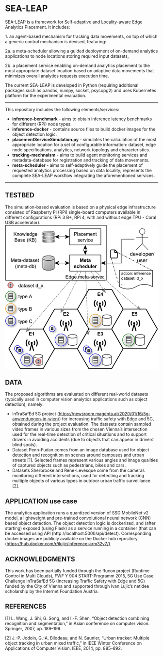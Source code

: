 # SEA-LEAP
SEA-LEAP is a framework for Self-adaptive and Locality-aware Edge Analytics Placement. It includes: 

1\. an agent-based mechanism for tracking data movements, on top of which a generic control mechanism is devised, featuring: 

2a. a meta-scheduler allowing a guided deployment of on-demand analytics applications to node locations storing required input datasets,

2b. a placement service enabling on-demand analytics placement to the most appropriate dataset location based on adaptive data movements that minimizes overall analytics requests execution time.

The current SEA-LEAP is developed in Python (requiring additional packages such as pandas, numpy, socket, psycopg2) and uses Kubernetes platform for the experimental evaluation. 

*******************************************************************
This repository includes the following elements/services:

- **inference-benchmark** - aims to obtain inference latency benchmarks for different (RPi) node types. 
- **inference-docker** - contains source files to build docker images for the object detection logic. 
- **placementServiceSimulation.py** - simulates the calculation of the most appropriate location for a set of configurable information: dataset, edge node specifications, analytics, network topology and characteristics. 
- **tracking-mechnaism** - aims to build agent monitoring services and metadata-database for registration and tracking of data movements. 
- **meta-scheduler** - aims to self-adaptively guide the placement of requested analytics processing based on data locality; represents the complete SEA-LEAP workflow integrating the aforementioned services.

*******************************************************************

## TESTBED
The simulation-based evaluation is based on a physical edge infrastructure consisted of Raspberry Pi (RPi) single-board computers available in different configurations (RPi 3 B+, RPi 4, with and without edge TPU - Coral USB accelerator).
![sea-leap-testbed](https://github.com/lujic/sea-leap/blob/main/sea-leap-testbed.jpg?width="250")


## DATA
The proposed algorithms are evaluated on different real-world datasets (typically used in computer vision analytics applications such as object detection), namely:
* InTraSafEd 5G project (https://newsroom.magenta.at/2020/01/16/5g-anwendungen-in-wien/) for increasing traffic safety with Edge and 5G, obtained during the project evaluation. The datasets contain sampled video frames in various sizes from the chosen Vienna’s intersection used for the real-time detection of critical situations
and to support drivers in avoiding accidents (due to objects that can appear in drivers’ blind spots).
* Dataset Penn-Fudan comes from an image database used for object detection and recognition on scenes around campuses and urban streets [1]. Selected frames represent various angles and image qualities of captured objects such as pedestrians, bikes and cars.
* Datasets Sherbrooke and Rene-Levesque come from the cameras monitoring different intersections, used for detecting and tracking multiple objects of various types in outdoor
urban traffic surveillance [2].

## APPLICATION use case
The analytics application runs a quantized version of SSD MobileNet v2 model, a lightweight and pre-trained convolutional neural network (CNN) based object detection. The object detection logic is dockerized, and (after starting) exposed (using Flask) as a service running in a container (that can be accessed using API (http://localhost:5000/api/detect). Corresponding docker images are publicly available on the Docker hub repository (https://hub.docker.com/r/ilujic/inference-arm32v7/).

## ACKNOWLEDGMENTS 
This work has been partially funded through the Rucon project (Runtime Control in Multi Clouds), FWF Y 904 START-Programm 2015, 5G Use Case Challenge InTraSafEd 5G (Increasing Traffic Safety with Edge and 5G) funded by the City of Vienna and supported through Ivan Lujic’s netidee scholarship by the Internet Foundation Austria.

## REFERENCES 
[1] L. Wang, J. Shi, G. Song, and I.-F. Shen, “Object detection combining recognition and segmentation,” in Asian conference on computer vision. Springer, 2007, pp. 189–199.

[2] J.-P. Jodoin, G.-A. Bilodeau, and N. Saunier, “Urban tracker: Multiple object tracking in urban mixed traffic,” in IEEE Winter Conference on Applications of Computer Vision. IEEE, 2014, pp. 885–892.
